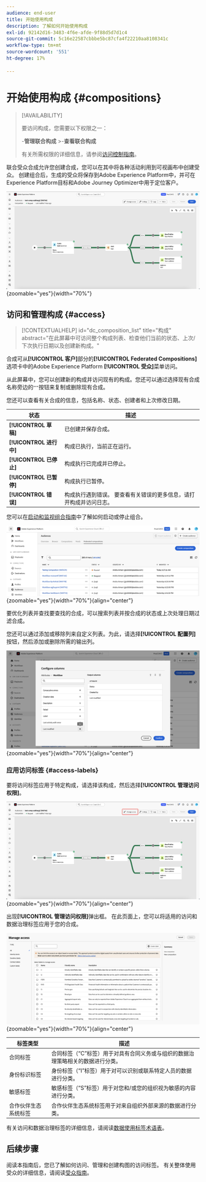 ```yaml
---
audience: end-user
title: 开始使用构成
description: 了解如何开始使用构成
exl-id: 92142d16-3483-4f6e-afde-9f88d5d7d1c4
source-git-commit: 5c16e22587cbbbe5bc87cfa4f22210aa8108341c
workflow-type: tm+mt
source-wordcount: '551'
ht-degree: 17%

---
```


# 开始使用构成 {#compositions}

>[!AVAILABILITY]
>
>要访问构成，您需要以下权限之一：
>
>-**管理联合构成**
>&#x200B;>-**查看联合构成**
>
>有关所需权限的详细信息，请参阅[访问控制指南](/help/governance-privacy-security/access-control.md)。

联合受众合成允许您创建合成，您可以在其中将各种活动利用到可视画布中创建受众。 创建组合后，生成的受众将保存到Adobe Experience Platform中，并可在Experience Platform目标和Adobe Journey Optimizer中用于定位客户。

![联合受众组合中显示了示例组合工作流。](assets/gs-compositions/composition-example.png){zoomable="yes"}{width="70%"}

## 访问和管理构成 {#access}

>[!CONTEXTUALHELP]
>id="dc_composition_list"
>title="构成"
>abstract="在此屏幕中可访问整个构成列表、检查他们当前的状态、上次/下次执行日期以及创建新构成。"

合成可从&#x200B;**[!UICONTROL 客户]**&#x200B;部分的&#x200B;**[!UICONTROL Federated Compositions]**&#x200B;选项卡中的Adobe Experience Platform **[!UICONTROL 受众]**&#x200B;菜单访问。

从此屏幕中，您可以创建新的构成并访问现有的构成。您还可以通过选择现有合成名称旁边的![省略号](/help/assets/icons/more.png)按钮来复制或删除现有合成。

您还可以查看有关合成的信息，包括名称、状态、创建者和上次修改日期。

| 状态 | 描述 |
| ------ | ----------- |
| **[!UICONTROL 草稿]** | 已创建并保存合成。 |
| **[!UICONTROL 进行中]** | 构成已执行，当前正在运行。 |
| **[!UICONTROL 已停止]** | 构成执行已完成并已停止。 |
| **[!UICONTROL 已暂停]** | 构成执行已暂停。 |
| **[!UICONTROL 错误]** | 构成执行遇到错误。 要查看有关错误的更多信息，请打开构成并访问日志。 |

您可以在[启动和监视组合指南](./start-monitor-composition.md)中了解如何启动或停止组合。

![将显示可用合成列表。](assets/gs-compositions/compositions-list.png){zoomable="yes"}{width="70%"}{align="center"}

要优化列表并查找要查找的合成，可以搜索列表并按合成的状态或上次处理日期过滤合成。

您还可以通过添加或移除列来自定义列表。为此，请选择&#x200B;**[!UICONTROL 配置列]**&#x200B;按钮，然后添加或删除所需的输出列。

![将显示可添加到合成浏览页面的可用列的列表。](assets/gs-compositions/compositions-columns.png){zoomable="yes"}{width="70%"}{align="center"}

### 应用访问标签 {#access-labels}

要将访问标签应用于特定构成，请选择该构成，然后选择&#x200B;**[!UICONTROL 管理访问权限]**。

![组合画布中突出显示“管理访问权限”按钮。](assets/gs-compositions/select-manage-access.png){zoomable="yes"}{width="70%"}{align="center"}

出现&#x200B;**[!UICONTROL 管理访问权限]**&#x200B;弹出框。 在此页面上，您可以将适用的访问和数据治理标签应用于您的合成。

![将显示“管理访问权限”弹出框。 这会显示您可以应用于合成的所有可用标签的列表。](assets/gs-compositions/manage-access.png){zoomable="yes"}{width="70%"}{align="center"}

| 标签类型 | 描述 |
| ---------- | ----------- |
| 合同标签 | 合同标签（“C”标签）用于对具有合同义务或与组织的数据治理策略相关的数据进行分类。 |
| 身份标识标签 | 身份标签（“I”标签）用于对可以识别或联系特定人员的数据进行分类。 |
| 敏感标签 | 敏感标签（“S”标签）用于对您和/或您的组织视为敏感的内容进行分类。 |
| 合作伙伴生态系统标签 | 合作伙伴生态系统标签用于对来自组织外部来源的数据进行分类。 |

有关访问和数据治理标签的详细信息，请阅读[数据使用标签术语表](https://experienceleague.adobe.com/en/docs/experience-platform/data-governance/labels/reference)。

## 后续步骤

阅读本指南后，您已了解如何访问、管理和创建构图的访问标签。 有关整体使用受众的详细信息，请阅读[受众指南](../start/audiences.md)。
